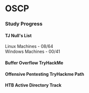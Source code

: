 # OSCP

### Study Progress

#### TJ Null's List
Linux Machines - 08/64  
Windows Machines - 00/41  

#### Buffer Overflow TryHackMe

#### Offensive Pentesting TryHackme Path

#### HTB Active Directory Track
